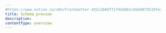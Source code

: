 ```yaml
---
#https://www.notion.so/n8n/Frontmatter-432c2b8dff1f43d4b1c8d20075510fe4
title: Schema preview
description: 
contentType: overview
---
```






